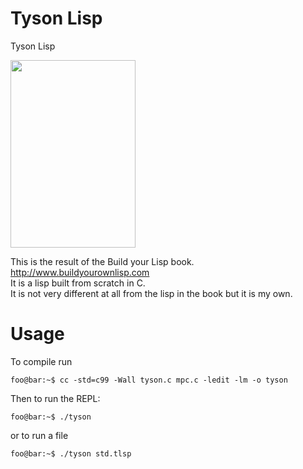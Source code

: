 # Tyson Lisp
Tyson Lisp

<img src="https://upload.wikimedia.org/wikipedia/commons/f/f2/Mike_Tyson_Portrait.jpg" width="200" height="300">

This is the result of the Build your Lisp book.  
http://www.buildyourownlisp.com  
It is a lisp built from scratch in C.  
It is not very different at all from the lisp in the book but it is my own.  


# Usage
To compile run
```console
foo@bar:~$ cc -std=c99 -Wall tyson.c mpc.c -ledit -lm -o tyson
```

Then to run the REPL:
```console
foo@bar:~$ ./tyson
```

or to run a file

```console
foo@bar:~$ ./tyson std.tlsp
```
